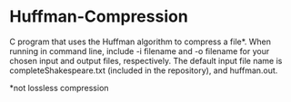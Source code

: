 # Huffman-Compression
C program that uses the Huffman algorithm to compress a file*. When running in command line, include -i filename and -o filename for your
chosen input and output files, respectively. The default input file name is completeShakespeare.txt (included in the repository), and
huffman.out.

*not lossless compression
